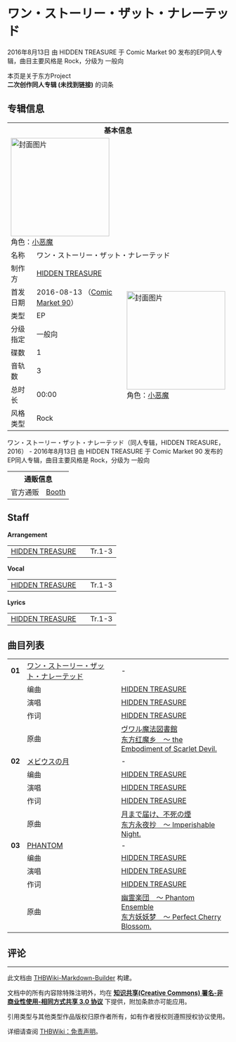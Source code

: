 # ワン・ストーリー・ザット・ナレーテッド

<!-- source html: G:\repos\THBWiki-Markdown-Builder\THBWikiMarkdown\Temp\main\1\17\ns0%3A%E3%83%AF%E3%83%B3%E3%83%BB%E3%82%B9%E3%83%88%E3%83%BC%E3%83%AA%E3%83%BC%E3%83%BB%E3%82%B6%E3%83%83%E3%83%88%E3%83%BB%E3%83%8A%E3%83%AC%E3%83%BC%E3%83%86%E3%83%83%E3%83%89.html -->

2016年8月13日 由 HIDDEN TREASURE 于 Comic Market 90 发布的EP同人专辑，曲目主要风格是 Rock，分级为 一般向

本页是关于东方Project  
 **二次创作同人专辑 (未找到链接)** 的词条
## 专辑信息

<table><tbody><tr><th colspan="3">基本信息</th></tr><tr><td class="cover-artwork-mobile" colspan="2"><a href="./文件-ワン・ストーリー・ザット・ナレーテッド封面.jpg.md" class="image" title="封面图片"><img alt="封面图片" src="https://upload.thwiki.cc/thumb/5/50/%E3%83%AF%E3%83%B3%E3%83%BB%E3%82%B9%E3%83%88%E3%83%BC%E3%83%AA%E3%83%BC%E3%83%BB%E3%82%B6%E3%83%83%E3%83%88%E3%83%BB%E3%83%8A%E3%83%AC%E3%83%BC%E3%83%86%E3%83%83%E3%83%89%E5%B0%81%E9%9D%A2.jpg/224px-%E3%83%AF%E3%83%B3%E3%83%BB%E3%82%B9%E3%83%88%E3%83%BC%E3%83%AA%E3%83%BC%E3%83%BB%E3%82%B6%E3%83%83%E3%83%88%E3%83%BB%E3%83%8A%E3%83%AC%E3%83%BC%E3%83%86%E3%83%83%E3%83%89%E5%B0%81%E9%9D%A2.jpg" decoding="async" loading="lazy" width="224" height="224" srcset="https://upload.thwiki.cc/thumb/5/50/%E3%83%AF%E3%83%B3%E3%83%BB%E3%82%B9%E3%83%88%E3%83%BC%E3%83%AA%E3%83%BC%E3%83%BB%E3%82%B6%E3%83%83%E3%83%88%E3%83%BB%E3%83%8A%E3%83%AC%E3%83%BC%E3%83%86%E3%83%83%E3%83%89%E5%B0%81%E9%9D%A2.jpg/336px-%E3%83%AF%E3%83%B3%E3%83%BB%E3%82%B9%E3%83%88%E3%83%BC%E3%83%AA%E3%83%BC%E3%83%BB%E3%82%B6%E3%83%83%E3%83%88%E3%83%BB%E3%83%8A%E3%83%AC%E3%83%BC%E3%83%86%E3%83%83%E3%83%89%E5%B0%81%E9%9D%A2.jpg 1.5x, https://upload.thwiki.cc/thumb/5/50/%E3%83%AF%E3%83%B3%E3%83%BB%E3%82%B9%E3%83%88%E3%83%BC%E3%83%AA%E3%83%BC%E3%83%BB%E3%82%B6%E3%83%83%E3%83%88%E3%83%BB%E3%83%8A%E3%83%AC%E3%83%BC%E3%83%86%E3%83%83%E3%83%89%E5%B0%81%E9%9D%A2.jpg/448px-%E3%83%AF%E3%83%B3%E3%83%BB%E3%82%B9%E3%83%88%E3%83%BC%E3%83%AA%E3%83%BC%E3%83%BB%E3%82%B6%E3%83%83%E3%83%88%E3%83%BB%E3%83%8A%E3%83%AC%E3%83%BC%E3%83%86%E3%83%83%E3%83%89%E5%B0%81%E9%9D%A2.jpg 2x" data-file-width="3168" data-file-height="3168"></a><div class="cover-char">角色：<a href="./小恶魔.md" title="小恶魔">小恶魔</a></div></td>
</tr><tr><td class="label">名称</td><td colspan="2"> ワン・ストーリー・ザット・ナレーテッド </td></tr><tr><td class="label">制作方</td><td><a href="./HIDDEN_TREASURE.md" title="HIDDEN TREASURE">HIDDEN TREASURE</a></td><td class="cover-artwork" rowspan="8" style="min-width:224px;"><a href="./文件-ワン・ストーリー・ザット・ナレーテッド封面.jpg.md" class="image" title="封面图片"><img alt="封面图片" src="https://upload.thwiki.cc/thumb/5/50/%E3%83%AF%E3%83%B3%E3%83%BB%E3%82%B9%E3%83%88%E3%83%BC%E3%83%AA%E3%83%BC%E3%83%BB%E3%82%B6%E3%83%83%E3%83%88%E3%83%BB%E3%83%8A%E3%83%AC%E3%83%BC%E3%83%86%E3%83%83%E3%83%89%E5%B0%81%E9%9D%A2.jpg/224px-%E3%83%AF%E3%83%B3%E3%83%BB%E3%82%B9%E3%83%88%E3%83%BC%E3%83%AA%E3%83%BC%E3%83%BB%E3%82%B6%E3%83%83%E3%83%88%E3%83%BB%E3%83%8A%E3%83%AC%E3%83%BC%E3%83%86%E3%83%83%E3%83%89%E5%B0%81%E9%9D%A2.jpg" decoding="async" loading="lazy" width="224" height="224" srcset="https://upload.thwiki.cc/thumb/5/50/%E3%83%AF%E3%83%B3%E3%83%BB%E3%82%B9%E3%83%88%E3%83%BC%E3%83%AA%E3%83%BC%E3%83%BB%E3%82%B6%E3%83%83%E3%83%88%E3%83%BB%E3%83%8A%E3%83%AC%E3%83%BC%E3%83%86%E3%83%83%E3%83%89%E5%B0%81%E9%9D%A2.jpg/336px-%E3%83%AF%E3%83%B3%E3%83%BB%E3%82%B9%E3%83%88%E3%83%BC%E3%83%AA%E3%83%BC%E3%83%BB%E3%82%B6%E3%83%83%E3%83%88%E3%83%BB%E3%83%8A%E3%83%AC%E3%83%BC%E3%83%86%E3%83%83%E3%83%89%E5%B0%81%E9%9D%A2.jpg 1.5x, https://upload.thwiki.cc/thumb/5/50/%E3%83%AF%E3%83%B3%E3%83%BB%E3%82%B9%E3%83%88%E3%83%BC%E3%83%AA%E3%83%BC%E3%83%BB%E3%82%B6%E3%83%83%E3%83%88%E3%83%BB%E3%83%8A%E3%83%AC%E3%83%BC%E3%83%86%E3%83%83%E3%83%89%E5%B0%81%E9%9D%A2.jpg/448px-%E3%83%AF%E3%83%B3%E3%83%BB%E3%82%B9%E3%83%88%E3%83%BC%E3%83%AA%E3%83%BC%E3%83%BB%E3%82%B6%E3%83%83%E3%83%88%E3%83%BB%E3%83%8A%E3%83%AC%E3%83%BC%E3%83%86%E3%83%83%E3%83%89%E5%B0%81%E9%9D%A2.jpg 2x" data-file-width="3168" data-file-height="3168"></a><div class="cover-char">角色：<a href="./小恶魔.md" title="小恶魔">小恶魔</a></div></td>
</tr><tr><td class="label">首发日期</td><td>2016-08-13&#160;（<a href="/展会作品列表?e=Comic+Market%2390">Comic Market 90</a>）</td></tr><tr><td class="label">类型</td><td>EP</td></tr><tr><td class="label">分级指定</td><td>一般向</td></tr><tr><td class="label">碟数</td><td>1</td></tr><tr><td class="label">音轨数</td><td>3</td></tr><tr><td class="label">总时长</td><td>00:00</td></tr><tr><td class="label">风格类型</td><td>Rock</td></tr></tbody></table>

ワン・ストーリー・ザット・ナレーテッド（同人专辑，HIDDEN TREASURE，2016） - 2016年8月13日 由 HIDDEN TREASURE 于 Comic Market 90 发布的EP同人专辑，曲目主要风格是 Rock，分级为 一般向

<table><tbody><tr><th colspan="3">通贩信息</th></tr><tr><td class="label">官方通贩</td><td colspan="2"><a rel="nofollow" class="external text" href="https://keytotreasure.booth.pm/items/1570824">Booth</a></td></tr></tbody></table>


## Staff
  
 **Arrangement**   

<table><tbody><tr><td><a href="./HIDDEN_TREASURE.md" title="HIDDEN TREASURE">HIDDEN TREASURE</a></td><td></td><td>Tr.1-3</td></tr></tbody></table>

  
 **Vocal**   

<table><tbody><tr><td><a href="./HIDDEN_TREASURE.md" title="HIDDEN TREASURE">HIDDEN TREASURE</a></td><td></td><td>Tr.1-3</td></tr></tbody></table>

  
 **Lyrics**   

<table><tbody><tr><td><a href="./HIDDEN_TREASURE.md" title="HIDDEN TREASURE">HIDDEN TREASURE</a></td><td></td><td>Tr.1-3</td></tr></tbody></table>


## 曲目列表

<table><tbody><tr><td id="1" class="infoRD"><b>01</b></td><td id="ワン・ストーリー・ザット・ナレーテッド" colspan="2" class="title"><span class="new" title="（歌词页面不存在）"><a href="/index.php?title=%E6%AD%8C%E8%AF%8D:%E3%83%AF%E3%83%B3%E3%83%BB%E3%82%B9%E3%83%88%E3%83%BC%E3%83%AA%E3%83%BC%E3%83%BB%E3%82%B6%E3%83%83%E3%83%88%E3%83%BB%E3%83%8A%E3%83%AC%E3%83%BC%E3%83%86%E3%83%83%E3%83%89&amp;boilerplate=模板:页面模板/曲目歌词&amp;action=edit">ワン・ストーリー・ザット・ナレーテッド</a></span><span class="thcsearchlinks"><a rel="nofollow" class="external text" href="https://cd.thwiki.cc?arrange=HIDDEN TREASURE&amp;vocal=HIDDEN TREASURE&amp;lyric=HIDDEN TREASURE&amp;ogmusic=ヴワル魔法図書館&amp;fromwiki=ワン・ストーリー・ザット・ナレーテッド"><span title="搜索相似同人曲"></span></a></span></td><td class="time">-</td></tr><tr><td class="left"></td><td class="label">编曲</td><td class="text" colspan="2"><a href="./HIDDEN_TREASURE.md" title="HIDDEN TREASURE">HIDDEN TREASURE</a><span class="thcsearchlinks"><a rel="nofollow" class="external text" href="https://cd.thwiki.cc?arrange=，HIDDEN TREASURE&amp;fromwiki=ワン・ストーリー・ザット・ナレーテッド"><span></span></a></span></td></tr><tr><td class="left"></td><td class="label">演唱</td><td class="text" colspan="2"><a href="./HIDDEN_TREASURE.md" title="HIDDEN TREASURE">HIDDEN TREASURE</a><span class="thcsearchlinks"><a rel="nofollow" class="external text" href="https://cd.thwiki.cc?vocal=HIDDEN TREASURE&amp;fromwiki=ワン・ストーリー・ザット・ナレーテッド"><span></span></a></span></td></tr><tr><td class="left"></td><td class="label">作词</td><td class="text" colspan="2"><a href="./HIDDEN_TREASURE.md" title="HIDDEN TREASURE">HIDDEN TREASURE</a><span class="thcsearchlinks"><a rel="nofollow" class="external text" href="https://cd.thwiki.cc?lyric=HIDDEN TREASURE&amp;fromwiki=ワン・ストーリー・ザット・ナレーテッド"><span></span></a></span></td></tr><tr><td class="left"></td><td class="label">原曲</td><td class="text" colspan="2"><span class="thcsearchlinks"><a rel="nofollow" class="external text" href="https://cd.thwiki.cc?ogmusic=ヴワル魔法図書館&amp;fromwiki=ワン・ストーリー・ザット・ナレーテッド"><span></span></a></span><div class="ogmusic"><a href="/%E3%83%B4%E3%83%AF%E3%83%AB%E9%AD%94%E6%B3%95%E5%9B%B3%E6%9B%B8%E9%A4%A8" class="mw-redirect" title="ヴワル魔法図書館">ヴワル魔法図書館</a></div><div class="source"><a href="/%E4%B8%9C%E6%96%B9%E7%BA%A2%E9%AD%94%E4%B9%A1_%EF%BD%9E_the_Embodiment_of_Scarlet_Devil." class="mw-redirect" title="东方红魔乡 ～ the Embodiment of Scarlet Devil.">东方红魔乡　～ the Embodiment of Scarlet Devil.</a></div></td></tr>
<tr><td id="2" class="infoRD"><b>02</b></td><td id="メビウスの月" colspan="2" class="title"><span class="new" title="（歌词页面不存在）"><a href="/index.php?title=%E6%AD%8C%E8%AF%8D:%E3%83%A1%E3%83%93%E3%82%A6%E3%82%B9%E3%81%AE%E6%9C%88&amp;boilerplate=模板:页面模板/曲目歌词&amp;action=edit">メビウスの月</a></span><span class="thcsearchlinks"><a rel="nofollow" class="external text" href="https://cd.thwiki.cc?arrange=HIDDEN TREASURE&amp;vocal=HIDDEN TREASURE&amp;lyric=HIDDEN TREASURE&amp;ogmusic=月まで届け、不死の煙&amp;fromwiki=ワン・ストーリー・ザット・ナレーテッド"><span title="搜索相似同人曲"></span></a></span></td><td class="time">-</td></tr><tr><td class="left"></td><td class="label">编曲</td><td class="text" colspan="2"><a href="./HIDDEN_TREASURE.md" title="HIDDEN TREASURE">HIDDEN TREASURE</a><span class="thcsearchlinks"><a rel="nofollow" class="external text" href="https://cd.thwiki.cc?arrange=，HIDDEN TREASURE&amp;fromwiki=ワン・ストーリー・ザット・ナレーテッド"><span></span></a></span></td></tr><tr><td class="left"></td><td class="label">演唱</td><td class="text" colspan="2"><a href="./HIDDEN_TREASURE.md" title="HIDDEN TREASURE">HIDDEN TREASURE</a><span class="thcsearchlinks"><a rel="nofollow" class="external text" href="https://cd.thwiki.cc?vocal=HIDDEN TREASURE&amp;fromwiki=ワン・ストーリー・ザット・ナレーテッド"><span></span></a></span></td></tr><tr><td class="left"></td><td class="label">作词</td><td class="text" colspan="2"><a href="./HIDDEN_TREASURE.md" title="HIDDEN TREASURE">HIDDEN TREASURE</a><span class="thcsearchlinks"><a rel="nofollow" class="external text" href="https://cd.thwiki.cc?lyric=HIDDEN TREASURE&amp;fromwiki=ワン・ストーリー・ザット・ナレーテッド"><span></span></a></span></td></tr><tr><td class="left"></td><td class="label">原曲</td><td class="text" colspan="2"><span class="thcsearchlinks"><a rel="nofollow" class="external text" href="https://cd.thwiki.cc?ogmusic=月まで届け、不死の煙&amp;fromwiki=ワン・ストーリー・ザット・ナレーテッド"><span></span></a></span><div class="ogmusic"><a href="/%E6%9C%88%E3%81%BE%E3%81%A7%E5%B1%8A%E3%81%91%E3%80%81%E4%B8%8D%E6%AD%BB%E3%81%AE%E7%85%99" class="mw-redirect" title="月まで届け、不死の煙">月まで届け、不死の煙</a></div><div class="source"><a href="/%E4%B8%9C%E6%96%B9%E6%B0%B8%E5%A4%9C%E6%8A%84_%EF%BD%9E_Imperishable_Night." class="mw-redirect" title="东方永夜抄 ～ Imperishable Night.">东方永夜抄　～ Imperishable Night.</a></div></td></tr>
<tr><td id="3" class="infoRD"><b>03</b></td><td id="PHANTOM" colspan="2" class="title"><span class="new" title="（歌词页面不存在）"><a href="/index.php?title=%E6%AD%8C%E8%AF%8D:PHANTOM&amp;boilerplate=模板:页面模板/曲目歌词&amp;action=edit">PHANTOM</a></span><span class="thcsearchlinks"><a rel="nofollow" class="external text" href="https://cd.thwiki.cc?arrange=HIDDEN TREASURE&amp;vocal=HIDDEN TREASURE&amp;lyric=HIDDEN TREASURE&amp;ogmusic=幽霊楽団　～ Phantom Ensemble&amp;fromwiki=ワン・ストーリー・ザット・ナレーテッド"><span title="搜索相似同人曲"></span></a></span></td><td class="time">-</td></tr><tr><td class="left"></td><td class="label">编曲</td><td class="text" colspan="2"><a href="./HIDDEN_TREASURE.md" title="HIDDEN TREASURE">HIDDEN TREASURE</a><span class="thcsearchlinks"><a rel="nofollow" class="external text" href="https://cd.thwiki.cc?arrange=，HIDDEN TREASURE&amp;fromwiki=ワン・ストーリー・ザット・ナレーテッド"><span></span></a></span></td></tr><tr><td class="left"></td><td class="label">演唱</td><td class="text" colspan="2"><a href="./HIDDEN_TREASURE.md" title="HIDDEN TREASURE">HIDDEN TREASURE</a><span class="thcsearchlinks"><a rel="nofollow" class="external text" href="https://cd.thwiki.cc?vocal=HIDDEN TREASURE&amp;fromwiki=ワン・ストーリー・ザット・ナレーテッド"><span></span></a></span></td></tr><tr><td class="left"></td><td class="label">作词</td><td class="text" colspan="2"><a href="./HIDDEN_TREASURE.md" title="HIDDEN TREASURE">HIDDEN TREASURE</a><span class="thcsearchlinks"><a rel="nofollow" class="external text" href="https://cd.thwiki.cc?lyric=HIDDEN TREASURE&amp;fromwiki=ワン・ストーリー・ザット・ナレーテッド"><span></span></a></span></td></tr><tr><td class="left"></td><td class="label">原曲</td><td class="text" colspan="2"><span class="thcsearchlinks"><a rel="nofollow" class="external text" href="https://cd.thwiki.cc?ogmusic=幽霊楽団　～ Phantom Ensemble&amp;fromwiki=ワン・ストーリー・ザット・ナレーテッド"><span></span></a></span><div class="ogmusic"><a href="/%E5%B9%BD%E9%9C%8A%E6%A5%BD%E5%9B%A3_%EF%BD%9E_Phantom_Ensemble" class="mw-redirect" title="幽霊楽団 ～ Phantom Ensemble">幽霊楽団　～ Phantom Ensemble</a></div><div class="source"><a href="/%E4%B8%9C%E6%96%B9%E5%A6%96%E5%A6%96%E6%A2%A6_%EF%BD%9E_Perfect_Cherry_Blossom." class="mw-redirect" title="东方妖妖梦 ～ Perfect Cherry Blossom.">东方妖妖梦　～ Perfect Cherry Blossom.</a></div></td></tr></tbody></table>


## 评论




---

此文档由 [THBWiki-Markdown-Builder](https://github.com/Delsin-Yu/THBWiki-Markdown-Builder) 构建。

文档中的所有内容除特殊注明外，均在 [**知识共享(Creative Commons) 署名-非商业性使用-相同方式共享 3.0 协议**](https://creativecommons.org/licenses/by-sa/3.0/deed.zh-hans) 下提供，附加条款亦可能应用。

引用类型与其他类型作品版权归原作者所有，如有作者授权则遵照授权协议使用。

详细请查阅 [THBWiki：免责声明](https://thbwiki.cc/THBWiki:%E5%85%8D%E8%B4%A3%E5%A3%B0%E6%98%8E)。

